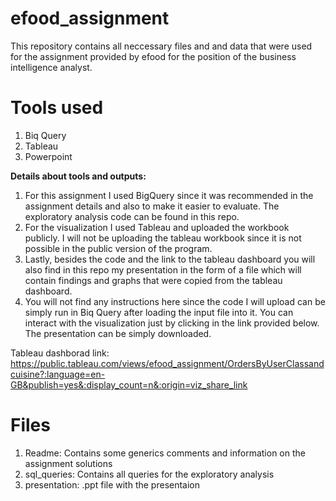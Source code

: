 # efood_assignment

This repository contains all neccessary files and and data that were used for the assignment provided by efood for the position of the business intelligence analyst.

# Tools used

1) Biq Query
2) Tableau
3) Powerpoint

**Details about tools and outputs:**

1) For this assignment I used BigQuery since it was recommended in the assignment details and also to make it easier to evaluate. The exploratory analysis code can be found in this repo.
2) For the visualization I used Tableau and uploaded the workbook publicly. I will not be uploading the tableau workbook since it is not possible in the public version of the program.
3) Lastly, besides the code and the link to the tableau dashboard you will also find in this repo my presentation in the form of a file which will contain findings and graphs that were copied from the tableau dashboard.
4) You will not find any instructions here since the code I will upload can be simply run in Biq Query after loading the input file into it. You can interact with the visualization just by clicking in the link provided below. The presentation can be simply downloaded.

Tableau dashborad link: https://public.tableau.com/views/efood_assignment/OrdersByUserClassandcuisine?:language=en-GB&publish=yes&:display_count=n&:origin=viz_share_link

# Files

1) Readme: Contains some generics comments and information on the assignment solutions
2) sql_queries: Contains all queries for the exploratory analysis
3) presentation: .ppt file with the presentaion

